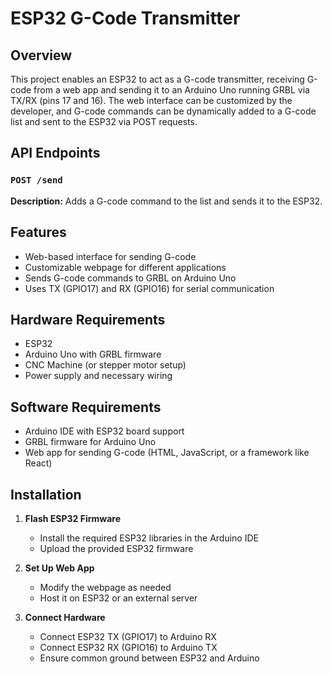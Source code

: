 # ESP32 G-Code Transmitter  

## Overview  
This project enables an ESP32 to act as a G-code transmitter, receiving G-code from a web app and sending it to an Arduino Uno running GRBL via TX/RX (pins 17 and 16). The web interface can be customized by the developer, and G-code commands can be dynamically added to a G-code list and sent to the ESP32 via POST requests.  
## API Endpoints  

### `POST /send`  
**Description:** Adds a G-code command to the list and sends it to the ESP32.  

## Features  
- Web-based interface for sending G-code  
- Customizable webpage for different applications  
- Sends G-code commands to GRBL on Arduino Uno  
- Uses TX (GPIO17) and RX (GPIO16) for serial communication  

## Hardware Requirements  
- ESP32  
- Arduino Uno with GRBL firmware  
- CNC Machine (or stepper motor setup)  
- Power supply and necessary wiring  

## Software Requirements  
- Arduino IDE with ESP32 board support  
- GRBL firmware for Arduino Uno  
- Web app for sending G-code (HTML, JavaScript, or a framework like React)  

## Installation  

1. **Flash ESP32 Firmware**  
   - Install the required ESP32 libraries in the Arduino IDE  
   - Upload the provided ESP32 firmware  
   
2. **Set Up Web App**  
   - Modify the webpage as needed  
   - Host it on ESP32 or an external server  

3. **Connect Hardware**  
   - Connect ESP32 TX (GPIO17) to Arduino RX  
   - Connect ESP32 RX (GPIO16) to Arduino TX  
   - Ensure common ground between ESP32 and Arduino  

